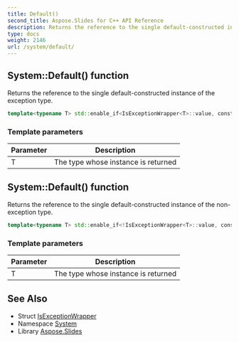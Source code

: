 ```yaml
---
title: Default()
second_title: Aspose.Slides for C++ API Reference
description: Returns the reference to the single default-constructed instance of the exception type.
type: docs
weight: 2146
url: /system/default/
---
```

## System::Default() function


Returns the reference to the single default-constructed instance of the exception type.

```cpp
template<typename T> std::enable_if<IsExceptionWrapper<T>::value, constT &>::type System::Default()
```


### Template parameters

| Parameter | Description |
| --- | --- |
| T | The type whose instance is returned |

## System::Default() function


Returns the reference to the single default-constructed instance of the non-exception type.

```cpp
template<typename T> std::enable_if<!IsExceptionWrapper<T>::value, constT &>::type System::Default()
```


### Template parameters

| Parameter | Description |
| --- | --- |
| T | The type whose instance is returned |

## See Also

* Struct [IsExceptionWrapper](../isexceptionwrapper/)
* Namespace [System](../)
* Library [Aspose.Slides](../../)
